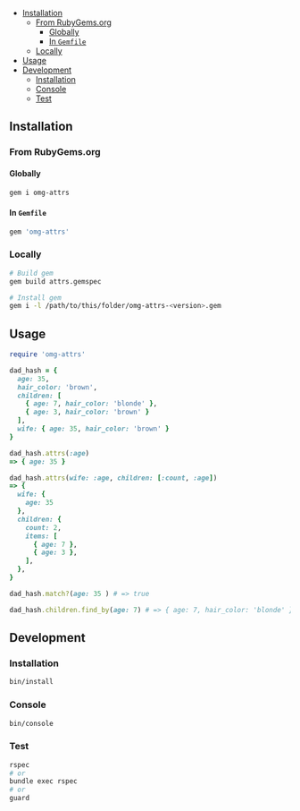 - [Installation](#installation)
  - [From RubyGems.org](#from-rubygemsorg)
    - [Globally](#globally)
    - [In `Gemfile`](#in-gemfile)
  - [Locally](#locally)
- [Usage](#usage)
- [Development](#development)
  - [Installation](#installation-1)
  - [Console](#console)
  - [Test](#test)

## Installation

### From RubyGems.org

#### Globally

```sh
gem i omg-attrs
```

#### In `Gemfile`

```ruby
gem 'omg-attrs'
```

### Locally

```sh
# Build gem
gem build attrs.gemspec

# Install gem
gem i -l /path/to/this/folder/omg-attrs-<version>.gem
```

## Usage

```ruby
require 'omg-attrs'

dad_hash = {
  age: 35,
  hair_color: 'brown',
  children: [
    { age: 7, hair_color: 'blonde' },
    { age: 3, hair_color: 'brown' }
  ],
  wife: { age: 35, hair_color: 'brown' }
}

dad_hash.attrs(:age)
=> { age: 35 }

dad_hash.attrs(wife: :age, children: [:count, :age])
=> {
  wife: {
    age: 35
  },
  children: {
    count: 2,
    items: [
      { age: 7 },
      { age: 3 },
    ],
  },
}

dad_hash.match?(age: 35 ) # => true

dad_hash.children.find_by(age: 7) # => { age: 7, hair_color: 'blonde' }
```

## Development

### Installation

```sh
bin/install
```

### Console

```sh
bin/console
```

### Test

```sh
rspec
# or
bundle exec rspec
# or
guard
```
